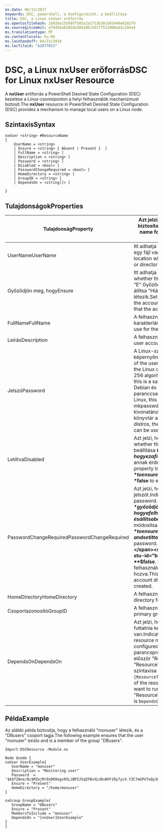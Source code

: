 ```yaml
---
ms.date: 06/12/2017
keywords: DSC, powershell, a konfigurációt, a beállítása
title: DSC, a Linux nxUser erőforrás
ms.openlocfilehash: 1b02be1559957585a2a1733630cb93440e8182f9
ms.sourcegitcommit: e7445ba8203da304286c591ff513900ad1c244a4
ms.translationtype: MT
ms.contentlocale: hu-HU
ms.lasthandoff: 04/23/2019
ms.locfileid: "62077653"
---
```

# <a name="dsc-for-linux-nxuser-resource"></a><span data-ttu-id="bedfc-103">DSC, a Linux nxUser erőforrás</span><span class="sxs-lookup"><span data-stu-id="bedfc-103">DSC for Linux nxUser Resource</span></span>

<span data-ttu-id="bedfc-104">A **nxUser** erőforrás a PowerShell Desired State Configuration (DSC) kezelése a Linux-csomóponton a helyi felhasználók mechanizmust biztosít.</span><span class="sxs-lookup"><span data-stu-id="bedfc-104">The **nxUser** resource in PowerShell Desired State Configuration (DSC) provides a mechanism to manage local users on a Linux node.</span></span>

## <a name="syntax"></a><span data-ttu-id="bedfc-105">Szintaxis</span><span class="sxs-lookup"><span data-stu-id="bedfc-105">Syntax</span></span>

```
nxUser <string> #ResourceName
{
    UserName = <string>
    [ Ensure = <string> { Absent | Present }  ]
    [ FullName = <string> ]
    [ Description = <string> ]
    [ Password = <string> ]
    [ Disabled = <bool> ]
    [ PasswordChangeRequired = <bool> ]
    [ HomeDirectory = <string> ]
    [ GroupID = <string> ]
    [ DependsOn = <string[]> ]

}
```

## <a name="properties"></a><span data-ttu-id="bedfc-106">Tulajdonságok</span><span class="sxs-lookup"><span data-stu-id="bedfc-106">Properties</span></span>

|  <span data-ttu-id="bedfc-107">Tulajdonság</span><span class="sxs-lookup"><span data-stu-id="bedfc-107">Property</span></span> |  <span data-ttu-id="bedfc-108">Azt jelzi, hogy a fiók nevét, amelyhez szeretne biztosítani adott állapotú.</span><span class="sxs-lookup"><span data-stu-id="bedfc-108">Indicates the account name for which you want to ensure a specific state.</span></span> |
|---|---|
| <span data-ttu-id="bedfc-109">UserName</span><span class="sxs-lookup"><span data-stu-id="bedfc-109">UserName</span></span>| <span data-ttu-id="bedfc-110">Itt adhatja meg a helyet, ahol szeretne biztosítani egy fájl vagy könyvtár állapota.</span><span class="sxs-lookup"><span data-stu-id="bedfc-110">Specifies the location where you want to ensure the state for a file or directory.</span></span>|
| <span data-ttu-id="bedfc-111">Győződjön meg, hogy</span><span class="sxs-lookup"><span data-stu-id="bedfc-111">Ensure</span></span>| <span data-ttu-id="bedfc-112">Itt adhatja meg, hogy a fiók létezik-e.</span><span class="sxs-lookup"><span data-stu-id="bedfc-112">Specifies whether the account exists.</span></span> <span data-ttu-id="bedfc-113">Ezzel a tulajdonsággal, "E" Győződjön meg arról, hogy a fiók létezik-e, és állítsa "Hiányzik" annak érdekében, hogy a fiók nem létezik.</span><span class="sxs-lookup"><span data-stu-id="bedfc-113">Set this property to "Present" to ensure that the account exists, and set it to "Absent" to ensure that the account does not exist.</span></span>|
| <span data-ttu-id="bedfc-114">FullName</span><span class="sxs-lookup"><span data-stu-id="bedfc-114">FullName</span></span>| <span data-ttu-id="bedfc-115">A felhasználói fiók teljes nevét tartalmazó karakterlánc.</span><span class="sxs-lookup"><span data-stu-id="bedfc-115">A string that contains the full name to use for the user account.</span></span>|
| <span data-ttu-id="bedfc-116">Leírás</span><span class="sxs-lookup"><span data-stu-id="bedfc-116">Description</span></span>| <span data-ttu-id="bedfc-117">A felhasználói fiók leírása.</span><span class="sxs-lookup"><span data-stu-id="bedfc-117">The description for the user account.</span></span>|
| <span data-ttu-id="bedfc-118">Jelszó</span><span class="sxs-lookup"><span data-stu-id="bedfc-118">Password</span></span>| <span data-ttu-id="bedfc-119">A Linux-számítógép számára a megfelelő képernyőn a felhasználók jelszó kivonatát.</span><span class="sxs-lookup"><span data-stu-id="bedfc-119">The hash of the users password in the appropriate form for the Linux computer.</span></span> <span data-ttu-id="bedfc-120">Ez általában egy sózott SHA-256 algoritmust, vagy SHA-512 kivonat.</span><span class="sxs-lookup"><span data-stu-id="bedfc-120">Typically, this is a salted SHA-256, or SHA-512 hash.</span></span> <span data-ttu-id="bedfc-121">A Debian és Ubuntu Linux ezt az értéket a mkpasswd paranccsal hozhatók létre.</span><span class="sxs-lookup"><span data-stu-id="bedfc-121">On Debian and Ubuntu Linux, this value can be generated with the mkpasswd command.</span></span> <span data-ttu-id="bedfc-122">Más Linux-disztribúciók kivonatának használható a Python titkosítási könyvtár a titkosítási módszert.</span><span class="sxs-lookup"><span data-stu-id="bedfc-122">For other Linux distros, the crypt method of Python’s Crypt library can be used to generate the hash.</span></span>|
| <span data-ttu-id="bedfc-123">Letiltva</span><span class="sxs-lookup"><span data-stu-id="bedfc-123">Disabled</span></span>| <span data-ttu-id="bedfc-124">Azt jelzi, hogy a fiók engedélyezve van-e.</span><span class="sxs-lookup"><span data-stu-id="bedfc-124">Indicates whether the account is enabled.</span></span> <span data-ttu-id="bedfc-125">Ez a tulajdonság beállítása **$true** győződjön meg arról, hogy ez a fiók le van tiltva, és állítsa be a **$false** annak érdekében, hogy engedélyezve van.</span><span class="sxs-lookup"><span data-stu-id="bedfc-125">Set this property to **$true** to ensure that this account is disabled, and set it to **$false** to ensure that it is enabled.</span></span>|
| <span data-ttu-id="bedfc-126">PasswordChangeRequired</span><span class="sxs-lookup"><span data-stu-id="bedfc-126">PasswordChangeRequired</span></span>| <span data-ttu-id="bedfc-127">Azt jelzi, hogy a felhasználó módosítsa a jelszót.</span><span class="sxs-lookup"><span data-stu-id="bedfc-127">Indicates whether the user can change the password.</span></span> <span data-ttu-id="bedfc-128">Ez a tulajdonság beállítása **$true** győződjön meg arról, hogy a felhasználó nem tudja módosítani a jelszót, és állítsa be a **$false** , hogy a felhasználó módosítsa a jelszót.</span><span class="sxs-lookup"><span data-stu-id="bedfc-128">Set this property to **$true** to ensure that the user cannot change the password, and set it to **$false** to allow the user to change the password.</span></span> <span data-ttu-id="bedfc-129">Az alapértelmezett érték **$false**.</span><span class="sxs-lookup"><span data-stu-id="bedfc-129">The default value is **$false**.</span></span> <span data-ttu-id="bedfc-130">Ez a tulajdonság csak akkor történik, ha a felhasználói fiók korábban nem létezett, és létre lesz hozva.</span><span class="sxs-lookup"><span data-stu-id="bedfc-130">This property is only evaluated if the user account did not exist previously and is being created.</span></span>|
| <span data-ttu-id="bedfc-131">HomeDirectory</span><span class="sxs-lookup"><span data-stu-id="bedfc-131">HomeDirectory</span></span>| <span data-ttu-id="bedfc-132">A felhasználó kezdőkönyvtárának.</span><span class="sxs-lookup"><span data-stu-id="bedfc-132">The home directory for the user.</span></span>|
| <span data-ttu-id="bedfc-133">Csoportazonosító</span><span class="sxs-lookup"><span data-stu-id="bedfc-133">GroupID</span></span>| <span data-ttu-id="bedfc-134">A felhasználó elsődleges csoportos azonosítója.</span><span class="sxs-lookup"><span data-stu-id="bedfc-134">The primary group ID for the user.</span></span>|
| <span data-ttu-id="bedfc-135">DependsOn</span><span class="sxs-lookup"><span data-stu-id="bedfc-135">DependsOn</span></span> | <span data-ttu-id="bedfc-136">Azt jelzi, hogy a konfigurációt egy másik erőforrás futtatnia kell, mielőtt az erőforrás konfigurálva van.</span><span class="sxs-lookup"><span data-stu-id="bedfc-136">Indicates that the configuration of another resource must run before this resource is configured.</span></span> <span data-ttu-id="bedfc-137">Például ha erőforrás konfigurációs parancsprogram-blokkot futtatni kívánt azonosítója először "ResourceName" és a típus: "ResourceType", ez a tulajdonság használatával szintaxisa `DependsOn = "[ResourceType]ResourceName"`.</span><span class="sxs-lookup"><span data-stu-id="bedfc-137">For example, if the ID of the resource configuration script block that you want to run first is "ResourceName" and its type is "ResourceType", the syntax for using this property is `DependsOn = "[ResourceType]ResourceName"`.</span></span>|

## <a name="example"></a><span data-ttu-id="bedfc-138">Példa</span><span class="sxs-lookup"><span data-stu-id="bedfc-138">Example</span></span>

<span data-ttu-id="bedfc-139">Az alábbi példa biztosítja, hogy a felhasználó "monuser" létezik, és a "DBusers" csoport tagja.</span><span class="sxs-lookup"><span data-stu-id="bedfc-139">The following example ensures that the user "monuser" exists and is a member of the group "DBusers".</span></span>

```
Import-DSCResource -Module nx

Node $node {
nxUser UserExample{
   UserName = "monuser"
   Description = "Monitoring user"
   Password  =    '$6$fZAne/Qc$MZejMrOxDK0ogv9SLiBP5J5qZFBvXLnDu8HY1Oy7ycX.Y3C7mGPUfeQy3A82ev3zIabhDQnj2ayeuGn02CqE/0'
   Ensure = "Present"
   HomeDirectory = "/home/monuser"
}

nxGroup GroupExample{
   GroupName = "DBusers"
   Ensure = "Present"
   MembersToInclude = "monuser"
   DependsOn = "[nxUser]UserExample"
}
}
```